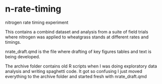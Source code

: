 # n-rate-timing
nitrogen rate timing experiment

This contains a combind dataset and analysis from a suite of field trials where nitrogen was applied to wheatgrass stands at different rates and timings. 

nrate_draft.qmd is the file where drafting of key figures tables and text is being developed. 

The archive folder contains old R scripts when I was doing exploratory data analysis and writing spaghetti code. It got so confusing I just moved everything to the archive folder and started fresh with nrate_draft.qmd
